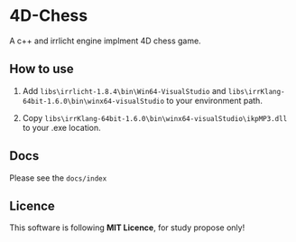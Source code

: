 # 4D-Chess
 A c++ and irrlicht engine implment 4D chess game.

## How to use

 1. Add `libs\irrlicht-1.8.4\bin\Win64-VisualStudio` and `libs\irrKlang-64bit-1.6.0\bin\winx64-visualStudio` to your environment path.

 2. Copy `libs\irrKlang-64bit-1.6.0\bin\winx64-visualStudio\ikpMP3.dll` to your .exe location.

## Docs
 Please see the `docs/index`

## Licence
 This software is following **MIT Licence**, for study propose only!
